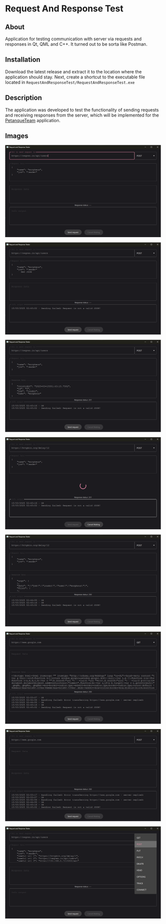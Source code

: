 # Request And Response Test

## About
Application for testing communication with server via requests and responses in Qt, QML and C++.
It turned out to be sorta like Postman.

## Installation
Download the latest release and extract it to the location where the application should stay.
Next, create a shortcut to the executable file located in ```RequestAndResponseTest/RequestAndResponseTest.exe```

## Description
The application was developed to test the functionality of sending requests and receiving responses from the server, which will be implemented for the [PetanqueTeam](https://github.com/Cezary-Androsiuk/petanque-team) application.

## Images

![000](https://github.com/Cezary-Androsiuk/request-and-response-test/blob/master/images/000.png)

![010](https://github.com/Cezary-Androsiuk/request-and-response-test/blob/master/images/010.png)

![020](https://github.com/Cezary-Androsiuk/request-and-response-test/blob/master/images/020.png)

![030](https://github.com/Cezary-Androsiuk/request-and-response-test/blob/master/images/030.png)

![040](https://github.com/Cezary-Androsiuk/request-and-response-test/blob/master/images/040.png)

![040](https://github.com/Cezary-Androsiuk/request-and-response-test/blob/master/images/050.png)

![040](https://github.com/Cezary-Androsiuk/request-and-response-test/blob/master/images/060.png)

![040](https://github.com/Cezary-Androsiuk/request-and-response-test/blob/master/images/070.png)
